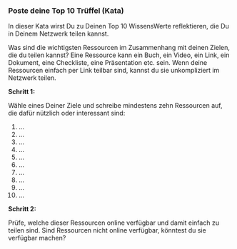 ### Poste deine Top 10 Trüffel (Kata)

In dieser Kata wirst Du zu Deinen Top 10 WissensWerte reflektieren, die Du in Deinem Netzwerk teilen kannst.

Was sind die wichtigsten Ressourcen im Zusammenhang mit deinen Zielen, die du teilen kannst? Eine Ressource kann ein Buch, ein Video, ein Link, ein Dokument, eine Checkliste, eine Präsentation etc. sein. Wenn deine Ressourcen einfach per Link teilbar sind, kannst du sie unkompliziert im Netzwerk teilen.

**Schritt 1:**

Wähle eines Deiner Ziele und schreibe mindestens zehn Ressourcen auf, die dafür nützlich oder interessant sind:

1.  ...
2.  ...
3.  ...
4.  ...
5.  ...
6.  ...
7.  ...
8.  ...
9.  ...
10. ...

**Schritt 2:**

Prüfe, welche dieser Ressourcen online verfügbar und damit einfach zu teilen sind. Sind Ressourcen nicht online verfügbar, könntest du sie verfügbar machen?
